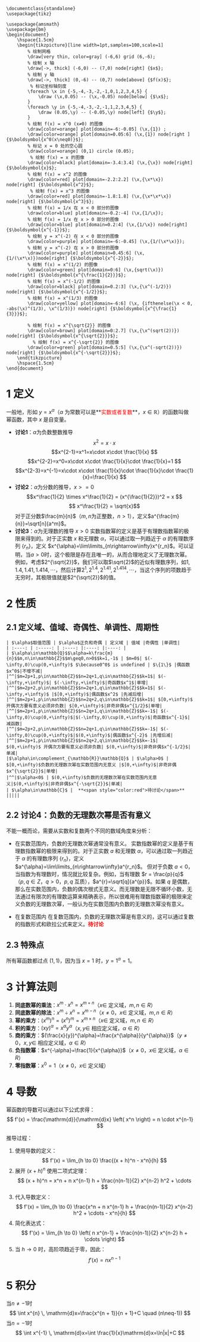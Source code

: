 ```latexsvg
\documentclass{standalone}
\usepackage{tikz}

\usepackage{amsmath}
\usepackage{bm}
\begin{document}
    \hspace{1.5cm}
    \begin{tikzpicture}[line width=1pt,samples=100,scale=1]
        % 绘制网格
        \draw[very thin, color=gray] (-6,6) grid (6,-6);
        % 绘制 x 轴
        \draw[->, thick] (-6,0) -- (7,0) node[right] {$x$};
        % 绘制 y 轴
        \draw[->, thick] (0,-6) -- (0,7) node[above] {$f(x)$};
         % 标记坐标轴刻度
	    \foreach \x in {-5,-4,-3,-2,-1,0,1,2,3,4,5} {
	        \draw (\x,0.05) -- (\x,-0.05) node[below] {$\x$}; 
	    }
	    \foreach \y in {-5,-4,-3,-2,-1,1,2,3,4,5} {
	        \draw (0.05,\y) -- (-0.05,\y) node[left] {$\y$};
	    }
	    % 绘制 f(x) = x^0 (x≠0) 的图像
        \draw[color=orange] plot[domain=-6:-0.05] (\x,{1}) ;
        \draw[color=orange] plot[domain=0.05:6] (\x,{1}) node[right ] {$\boldsymbol{x^0(x\neq0)}$};
        % 标记 x = 0 处的空心圆
        \draw[color=orange] (0,1) circle (0.05);
         % 绘制 f(x) = x 的图像
        \draw[color=black] plot[domain=-3.4:3.4] (\x,{\x}) node[right] {$\boldsymbol{x}$};
        % 绘制 f(x) = x^2 的图像
        \draw[color=red] plot[domain=-2.2:2.2] (\x,{\x*\x}) node[right] {$\boldsymbol{x^2}$};
         % 绘制 f(x) = x^3 的图像
        \draw[color=red] plot[domain=-1.8:1.8] (\x,{\x*\x*\x}) node[right] {$\boldsymbol{x^3}$};
        % 绘制 f(x) = 1/x 在 x < 0 部分的图像
        \draw[color=blue] plot[domain=-0.2:-4] (\x,{1/\x});
        % 绘制 f(x) = 1/x 在 x > 0 部分的图像
        \draw[color=blue] plot[domain=0.2:4] (\x,{1/\x}) node[right]  {$\boldsymbol{x^{-1}}$};
        % 绘制 y = x^(-2) 在 x < 0 部分的图像
		\draw[color=purple] plot[domain=-6:-0.45] (\x,{1/(\x*\x)});
		% 绘制 y = x^(-2) 在 x > 0 部分的图像
		\draw[color=purple] plot[domain=0.45:6] (\x,{1/(\x*\x)})node[right] {$\boldsymbol{x^{-2}}$};
        % 绘制 f(x) = x^(1/2) 的图像
        \draw[color=green] plot[domain=0:6] (\x,{sqrt(\x)}) node[right] {$\boldsymbol{x^{\frac{1}{2}}}$};
        % 绘制 f(x) = x^(-1/2) 的图像
        \draw[color=black] plot[domain=0.2:3] (\x,{\x^(-1/2)}) node[right] {$\boldsymbol{x^{-1/2}}$};
        % 绘制 f(x) = x^(1/3) 的图像
        \draw[color=yellow] plot[domain=-6:6] (\x, {ifthenelse(\x < 0, -abs(\x)^(1/3), \x^(1/3)}) node[right] {$\boldsymbol{x^{\frac{1}{3}}}$};

        % 绘制 f(x) = x^{\sqrt{2}} 的图像
        \draw[color=brown] plot[domain=0:2.7] (\x,{\x^(sqrt(2))}) node[right] {$\boldsymbol{x^{\sqrt{2}}}$};
		  % 绘制 f(x) = x^{-\sqrt{2}} 的图像
        \draw[color=green] plot[domain=0.5:5] (\x,{\x^(-sqrt(2))}) node[right] {$\boldsymbol{x^{-\sqrt{2}}}$};
    \end{tikzpicture}
    \hspace{1.5cm}
\end{document}
```



# 1 定义
一般地，形如 $y = x^{\alpha}$（$\alpha$ 为常数可以是**<span style="color:red">实数或者复数</span>**，$x\in \mathbb{R}$）的函数叫做幂函数，其中 $x$ 是自变量。
- **讨论1**：$\alpha$为负数整数推导
	 $$x^{2}=x\cdot x $$
	 $$x^{2-1}=x^1=x\cdot x\cdot \frac{1}{x} $$
	$$x^{2-2}=x^0=x\cdot x\cdot \frac{1}{x}\cdot \frac{1}{x}=1 $$
	$$x^{2-3}=x^{-1}=x\cdot x\cdot \frac{1}{x}\cdot \frac{1}{x}\cdot \frac{1}{x}=\frac{1}{x} $$
- **讨论2**：$\alpha$为分数的推导，$x>=0$
	$$x^\frac{1}{2} \times x^\frac{1}{2} = (x^{\frac{1}{2}})^2 = x $$
	 $$ x^\frac{1}{2} = \sqrt{x}$$
	 对于正分数$\frac{m}{n}$（$m,n$为正整数，$n>1$），定义$a^{\frac{m}{n}}=\sqrt[n]{a^m}$。
 - **讨论3**：$\alpha$为无理数的推导 $x>0$
	实数指数幂的定义是基于有理数指数幂的极限来得到的。对于正实数 $x$ 和无理数 $\alpha$，可以通过取一列趋近于 $\alpha$ 的有理数序列 $\{r_n\}$，定义 $x^{\alpha}=\lim\limits_{n\rightarrow\infty}x^{r_n}$。可以证明，当$a>0$时，这个极限是存在且唯一的，从而合理地定义了无理数次幂。
	例如，考虑$2^{\sqrt{2}}$，我们可以取$\sqrt{2}$的近似有理数序列，如$1,1.4,1.41,1.414,\cdots$，然后计算$2^1,2^{1.4},2^{1.41},2^{1.414},\cdots$，当这个序列的项数趋于无穷时，其极限值就是$2^{\sqrt{2}}$的值。
# 2 性质
## 2.1 定义域、值域、奇偶性、单调性、周期性
```tx
| $\alpha$取值范围 | $\alpha$正负和奇偶 | 定义域 | 值域 |奇偶性 |单调性|
| :----: | :-----: | :----: |:----: |:----: |
| $\alpha\in\mathbb{Q}$$\alpha=k\frac{m}{n}$$m,n\in\mathbb{Z}$$m\geq0,n>0$$k=1,-1$ | $m=0$| $(-\infty,0)\cup(0,+\infty)$ $\because0^0$ is undefined | $\{1\}$ |偶函数$x^0$|不增不减|
|^^|$m=2p+1,p\in\mathbb{Z}$$n=2q+1,q\in\mathbb{Z}$$k=1$| $(-\infty,+\infty)$| $(-\infty,+\infty)$|奇函数$x^1$|单增|
|^^|$m=2p+2,p\in\mathbb{Z}$$n=2q+1,q\in\mathbb{Z}$$k=1$| $(-\infty,+\infty)$ |$[0,+\infty)$|偶函数$x^2$ |先减后增|
|^^|$m=2p+1,p\in\mathbb{Z}$$n=2q+2,q\in\mathbb{Z}$$k=1$| $[0,+\infty)$ 开偶次方要有意义必须非负数| $[0,+\infty)$|非奇非偶$x^{1/2}$|单增|
|^^|$m=2p+1,p\in\mathbb{Z}$$n=2q+1,q\in\mathbb{Z}$$k=-1$| $(-\infty,0)\cup(0,+\infty)$|$(-\infty,0)\cup(0,+\infty)$|奇函数$x^{-1}$|减函数|
|^^|$m=2p+2,p\in\mathbb{Z}$$n=2q+1,q\in\mathbb{Z}$$k=-1$| $(-\infty,0)\cup(0,+\infty)$|$(0,+\infty)$|偶函数$x^{-2}$ |先增后减|
|^^|$m=2p+1,p\in\mathbb{Z}$$n=2q+2,q\in\mathbb{Z}$$k=-1$| $(0,+\infty)$ 开偶次方要有意义必须非负数| $(0,+\infty)$|非奇非偶$x^{-1/2}$|单减|
|$\alpha\in\complement_{\mathbb{R}}\mathbb{Q}$ | $\alpha>0$ |  $[0,+\infty)$负数的无理数次幂在实数范围内无意义 |$[0,+\infty)$|非奇非偶$x^{\sqrt{2}}$|单增|
|^^|$\alpha<0$ | $(0,+\infty)$负数的无理数次幂在实数范围内无意义|$(0,+\infty)$|非奇非偶$x^{-\sqrt{2}}$|单减|
| $\alpha\in\mathbb{C}$ |  **<span style="color:red">待讨论</span>** |||||
```

## 2.2 讨论4：负数的无理数次幂是否有意义
不能一概而论，需要从实数和复数两个不同的数域角度来分析：
- 在实数范围内，负数的无理数次幂通常没有意义。
实数指数幂的定义是基于有理数指数幂的极限来得到的。对于正实数 $a$ 和无理数 $\alpha$，可以通过取一列趋近于 $\alpha$ 的有理数序列 $\{r_n\}$，定义 $a^{\alpha}=\lim\limits_{n\rightarrow\infty}a^{r_n}$。
但对于负数 $a<0$，当指数为有理数时，情况就比较复杂。例如，当有理数 $r = \frac{p}{q}$（$p,q\in Z$，$q>0$，$p,q$ 互质），$a^{r}=\sqrt[q]{a^{p}}$。如果 $q$ 是偶数，那么在实数范围内，负数的偶次根式无意义。而无理数是无限不循环小数，无法通过有限次的有理数运算来精确表示，所以很难用有理数指数幂的极限来定义负数的无理数次幂，一般认为在实数范围内负数的无理数次幂没有意义。

- 在复数范围内
在复数范围内，负数的无理数次幂是有意义的，这可以通过复数的指数形式和欧拉公式来定义。**<span style="color:red">待讨论</span>**
## 2.3 特殊点
所有幂函数都过点 $(1,1)$，因为当 $x = 1$ 时，$y = 1^{\alpha}=1$。

# 3 计算法则
1. **同底数幂的乘法**：$x^{m}\cdot x^{n}=x^{m + n}$（$x\in$ 定义域，$m,n\in R$）
2. **同底数幂的除法**：$x^{m}\div x^{n}=x^{m - n}$（$x\neq0$，$x\in$ 定义域，$m,n\in R$）
3. **幂的乘方**：$(x^{m})^{n}=(x^{n})^{m}=x^{m\times n}$（$x\in$ 定义域，$m,n\in R$）
4. **积的乘方**：$(xy)^{\alpha}=x^{\alpha}y^{\alpha}$（$x,y\in$ 相应定义域，$\alpha\in R$）
5. **商的乘方**：$(\frac{x}{y})^{\alpha}=\frac{x^{\alpha}}{y^{\alpha}}$（$y\neq0$，$x,y\in$ 相应定义域，$\alpha\in R$）
6. **负指数幂**：$x^{-\alpha}=\frac{1}{x^{\alpha}}$（$x\neq0$，$x\in$ 定义域，$\alpha\in R$）
7. **零指数幂**：$x^{0}=1$（$x\neq0$，$x\in$ 定义域）

# 4 导数
幂函数的导数可以通过以下公式求得：
$$
f'(x) = \frac{\mathrm{d}}{\mathrm{d}x} \left( x^n \right) = n \cdot x^{n-1}
$$

推导过程：
1. 使用导数的定义：
   $$
   f'(x) = \lim_{h \to 0} \frac{(x + h)^n - x^n}{h}
   $$
2. 展开 $(x + h)^n$ 使用二项式定理：
   $$
   (x + h)^n = x^n + n x^{n-1} h + \frac{n(n-1)}{2} x^{n-2} h^2 + \cdots
   $$
3. 代入导数定义：
   $$
   f'(x) = \lim_{h \to 0} \frac{x^n + n x^{n-1} h + \frac{n(n-1)}{2} x^{n-2} h^2 + \cdots - x^n}{h}
   $$
4. 简化表达式：
   $$
   f'(x) = \lim_{h \to 0} \left( n x^{n-1} + \frac{n(n-1)}{2} x^{n-2} h + \cdots \right)
   $$
5. 当 $h \to 0$ 时，高阶项趋近于零，因此：
   $$
   f'(x) = n x^{n-1}
   $$
# 5 积分
当$n\neq-1$时
$$ \int x^{n} \, \mathrm{d}x=\frac{x^{n + 1}}{n + 1}+C \quad (n\neq-1)) $$
当$n=-1$时
$$ \int x^{-1} \, \mathrm{d}x=\int \frac{1}{x}\mathrm{d}x=\ln|x|+C $$
